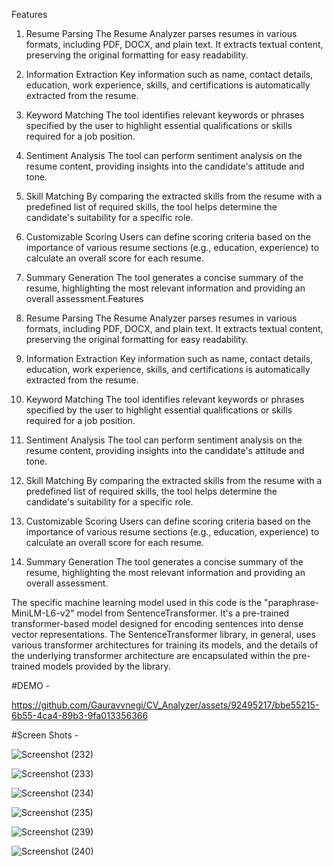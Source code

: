 Features

1. Resume Parsing
   The Resume Analyzer parses resumes in various formats, including PDF, DOCX, and plain text. It extracts textual content, preserving the original formatting for easy readability.

2. Information Extraction
   Key information such as name, contact details, education, work experience, skills, and certifications is automatically extracted from the resume.

3. Keyword Matching
   The tool identifies relevant keywords or phrases specified by the user to highlight essential qualifications or skills required for a job position.

4. Sentiment Analysis
   The tool can perform sentiment analysis on the resume content, providing insights into the candidate's attitude and tone.

5. Skill Matching
   By comparing the extracted skills from the resume with a predefined list of required skills, the tool helps determine the candidate's suitability for a specific role.

6. Customizable Scoring
   Users can define scoring criteria based on the importance of various resume sections (e.g., education, experience) to calculate an overall score for each resume.

7. Summary Generation
   The tool generates a concise summary of the resume, highlighting the most relevant information and providing an overall assessment.Features
8. Resume Parsing
   The Resume Analyzer parses resumes in various formats, including PDF, DOCX, and plain text. It extracts textual content, preserving the original formatting for easy readability.

9. Information Extraction
   Key information such as name, contact details, education, work experience, skills, and certifications is automatically extracted from the resume.

10. Keyword Matching
    The tool identifies relevant keywords or phrases specified by the user to highlight essential qualifications or skills required for a job position.

11. Sentiment Analysis
    The tool can perform sentiment analysis on the resume content, providing insights into the candidate's attitude and tone.

12. Skill Matching
    By comparing the extracted skills from the resume with a predefined list of required skills, the tool helps determine the candidate's suitability for a specific role.

13. Customizable Scoring
    Users can define scoring criteria based on the importance of various resume sections (e.g., education, experience) to calculate an overall score for each resume.

14. Summary Generation
    The tool generates a concise summary of the resume, highlighting the most relevant information and providing an overall assessment.

The specific machine learning model used in this code is the "paraphrase-MiniLM-L6-v2" model from SentenceTransformer. It's a pre-trained transformer-based model designed for encoding sentences into dense vector representations. The SentenceTransformer library, in general, uses various transformer architectures for training its models, and the details of the underlying transformer architecture are encapsulated within the pre-trained models provided by the library.



#DEMO - 





https://github.com/Gauravvnegi/CV_Analyzer/assets/92495217/bbe55215-6b55-4ca4-89b3-9fa013356366




#Screen Shots - 

![Screenshot (232)](https://github.com/Gauravvnegi/CV_Analyzer/assets/92495217/58fb5a5e-51e8-4199-a32b-39db89818f7a)

![Screenshot (233)](https://github.com/Gauravvnegi/CV_Analyzer/assets/92495217/df9a2847-ce87-4185-85b9-0b160228665b)

![Screenshot (234)](https://github.com/Gauravvnegi/CV_Analyzer/assets/92495217/805ed991-637a-453f-9f86-210e98fb6bc1)

![Screenshot (235)](https://github.com/Gauravvnegi/CV_Analyzer/assets/92495217/d7a854e7-3680-491e-aeb6-fe1540c7ef3e)

![Screenshot (239)](https://github.com/Gauravvnegi/CV_Analyzer/assets/92495217/980fda1a-2e9e-4e09-b7b2-65cec8420a0c)

![Screenshot (240)](https://github.com/Gauravvnegi/CV_Analyzer/assets/92495217/1ffb9730-5568-4c27-8457-cbc4121e879e)


